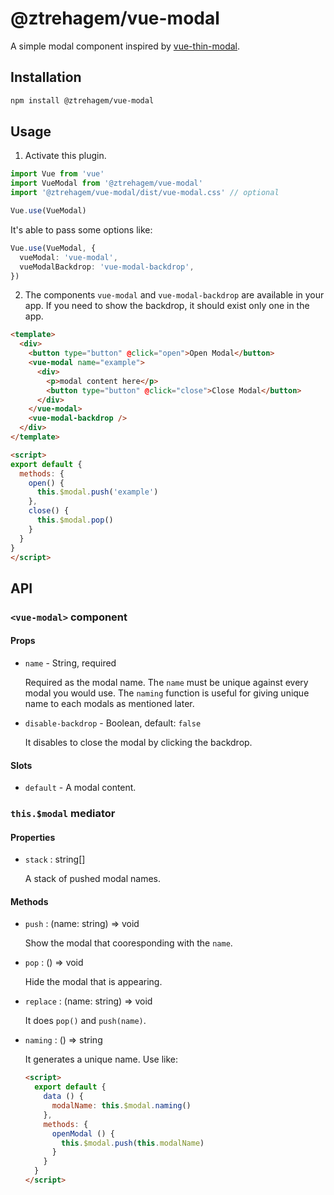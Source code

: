 # @ztrehagem/vue-modal

A simple modal component inspired by [vue-thin-modal](https://github.com/ktsn/vue-thin-modal).

## Installation

```sh
npm install @ztrehagem/vue-modal
```

## Usage

1. Activate this plugin.

```ts
import Vue from 'vue'
import VueModal from '@ztrehagem/vue-modal'
import '@ztrehagem/vue-modal/dist/vue-modal.css' // optional

Vue.use(VueModal)
```

It's able to pass some options like:

```ts
Vue.use(VueModal, {
  vueModal: 'vue-modal',
  vueModalBackdrop: 'vue-modal-backdrop',
})
```

2. The components `vue-modal` and `vue-modal-backdrop` are available in your app.
If you need to show the backdrop, it should exist only one in the app.

```html
<template>
  <div>
    <button type="button" @click="open">Open Modal</button>
    <vue-modal name="example">
      <div>
        <p>modal content here</p>
        <button type="button" @click="close">Close Modal</button>
      </div>
    </vue-modal>
    <vue-modal-backdrop />
  </div>
</template>

<script>
export default {
  methods: {
    open() {
      this.$modal.push('example')
    },
    close() {
      this.$modal.pop()
    }
  }
}
</script>
```

## API

### `<vue-modal>` component

#### Props

- `name` - String, required

  Required as the modal name.
  The `name` must be unique against every modal you would use.
  The `naming` function is useful for giving unique name to each modals as mentioned later.

- `disable-backdrop` - Boolean, default: `false`

  It disables to close the modal by clicking the backdrop.

#### Slots

- `default` - A modal content.

### `this.$modal` mediator

#### Properties

- `stack` : string[]

  A stack of pushed modal names.

#### Methods

- `push` : (name: string) => void

  Show the modal that cooresponding with the `name`.

- `pop` : () => void

  Hide the modal that is appearing.

- `replace` : (name: string) => void

  It does `pop()` and `push(name)`.

- `naming` : () => string

  It generates a unique name. Use like:
  ```html
  <script>
    export default {
      data () {
        modalName: this.$modal.naming()
      },
      methods: {
        openModal () {
          this.$modal.push(this.modalName)
        }
      }
    }
  </script>
  ```

